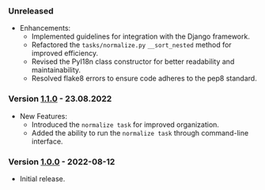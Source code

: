 ### Unreleased

* Enhancements:
    * Implemented guidelines for integration with the Django framework.
    * Refactored the `tasks/normalize.py` `__sort_nested` method for improved efficiency.
    * Revised the PyI18n class constructor for better readability and maintainability.
    * Resolved flake8 errors to ensure code adheres to the pep8 standard.

### Version [1.1.0](https://pypi.org/project/pyi18n-v2/1.1.0/) - 23.08.2022

* New Features:
    * Introduced the `normalize task` for improved organization.
    * Added the ability to run the `normalize task` through command-line interface.

### Version [1.0.0](https://pypi.org/project/pyi18n-v2/1.0.0/) - 2022-08-12

* Initial release.
